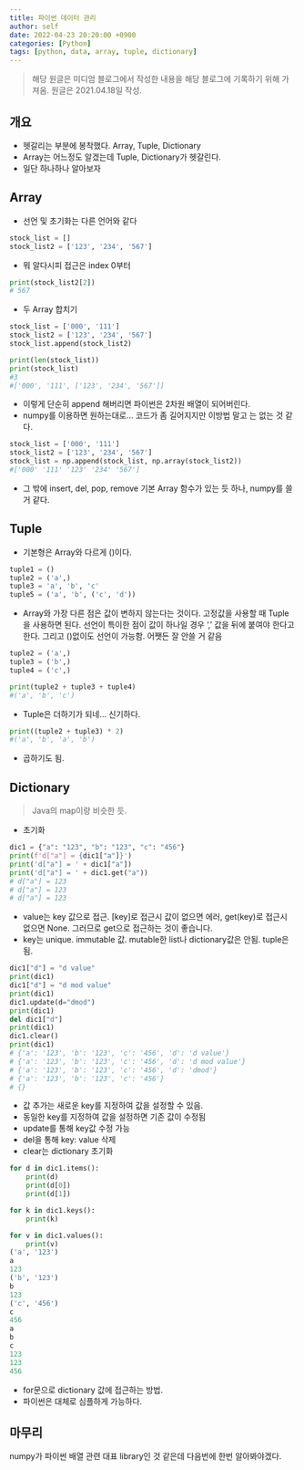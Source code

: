 ```yaml
---
title: 파이썬 데이터 관리
author: self
date: 2022-04-23 20:20:00 +0900
categories: [Python]
tags: [python, data, array, tuple, dictionary]
---
```


> 해당 원글은 미디엄 블로그에서 작성한 내용을 해당 블로그에 기록하기 위해 가져옴.
> 원글은 2021.04.18일 작성.

## 개요
* 헷갈리는 부분에 봉착했다. Array, Tuple, Dictionary
* Array는 어느정도 알겠는데 Tuple, Dictionary가 헷갈린다.
* 일단 하나하나 알아보자

## Array

* 선언 및 초기화는 다른 언어와 같다

``` python
stock_list = []
stock_list2 = ['123', '234', '567']
```

* 뭐 알다시피 접근은 index 0부터

``` python
print(stock_list2[2])
# 567
```

* 두 Array 합치기

``` python
stock_list = ['000', '111']
stock_list2 = ['123', '234', '567']
stock_list.append(stock_list2)

print(len(stock_list))
print(stock_list)
#3
#['000', '111', ['123', '234', '567']]
```

* 이렇게 단순히 append 해버리면 파이썬은 2차원 배열이 되어버린다.
* numpy를 이용하면 원하는대로… 코드가 좀 길어지지만 이방법 말고 는 없는 것 같다.

``` python
stock_list = ['000', '111']
stock_list2 = ['123', '234', '567']
stock_list = np.append(stock_list, np.array(stock_list2))
#['000' '111' '123' '234' '567']
```

* 그 밖에 insert, del, pop, remove 기본 Array 함수가 있는 듯 하나, numpy를 쓸 거 같다.

## Tuple

* 기본형은 Array와 다르게 ()이다.

``` python
tuple1 = ()
tuple2 = ('a',)
tuple3 = 'a', 'b', 'c'
tuple5 = ('a', 'b', ('c', 'd'))
```

* Array와 가장 다른 점은 값이 변하지 않는다는 것이다. 고정값을 사용할 때 Tuple을 사용하면 된다. 선언이 특이한 점이 값이 하나일 경우 ‘,’ 값을 뒤에 붙여야 한다고 한다. 그리고 ()없이도 선언이 가능함. 어쨋든 잘 안쓸 거 같음

``` python
tuple2 = ('a',)
tuple3 = ('b',)
tuple4 = ('c',)

print(tuple2 + tuple3 + tuple4)
#('a', 'b', 'c')
```

* Tuple은 더하기가 되네… 신기하다.

``` python
print((tuple2 + tuple3) * 2)
#('a', 'b', 'a', 'b')
```

* 곱하기도 됨.

## Dictionary

>Java의 map이랑 비슷한 듯.

* 초기화

``` python
dic1 = {"a": "123", "b": "123", "c": "456"}
print(f'd["a"] = {dic1["a"]}')
print('d["a"] = ' + dic1["a"])
print('d["a"] = ' + dic1.get("a"))
# d["a"] = 123
# d["a"] = 123
# d["a"] = 123
```

* value는 key 값으로 접근. \[key\]로 접근시 값이 없으면 에러, get(key)로 접근시 없으면 None. 그러므로 get으로 접근하는 것이 좋습니다.
* key는 unique. immutable 값. mutable한 list나 dictionary값은 안됨. tuple은 됨.

``` python
dic1["d"] = "d value"
print(dic1)
dic1["d"] = "d mod value"
print(dic1)
dic1.update(d="dmod")
print(dic1)
del dic1["d"]
print(dic1)
dic1.clear()
print(dic1)
# {'a': '123', 'b': '123', 'c': '456', 'd': 'd value'}
# {'a': '123', 'b': '123', 'c': '456', 'd': 'd mod value'}
# {'a': '123', 'b': '123', 'c': '456', 'd': 'dmod'}
# {'a': '123', 'b': '123', 'c': '456'}
# {}
```

* 값 추가는 새로운 key를 지정하여 값을 설정할 수 있음.
* 동일한 key를 지정하여 값을 설정하면 기존 값이 수정됨
* update를 통해 key값 수정 가능
* del을 통해 key: value 삭제
* clear는 dictionary 초기화

``` python
for d in dic1.items():
    print(d)
    print(d[0])
    print(d[1])

for k in dic1.keys():
    print(k)

for v in dic1.values():
    print(v)
('a', '123')
a
123
('b', '123')
b
123
('c', '456')
c
456
a
b
c
123
123
456
```

* for문으로 dictionary 값에 접근하는 방법.
* 파이썬은 대체로 심플하게 가능하다.

## 마무리
numpy가 파이썬 배열 관련 대표 library인 것 같은데 다음번에 한번 알아봐야겠다.
